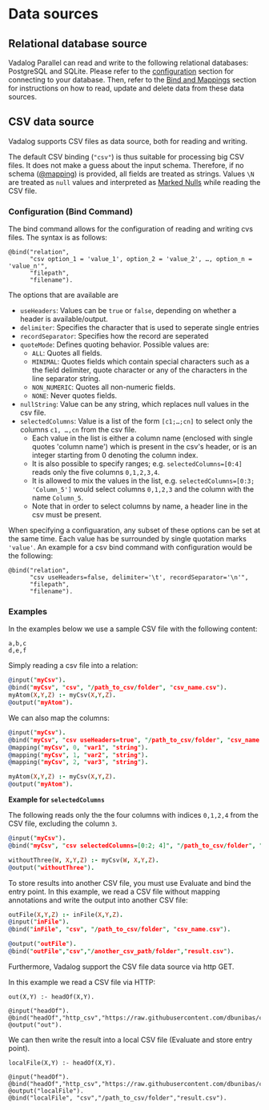 # Data sources

## Relational database source

Vadalog Parallel can read and write to the following relational databases:
PostgreSQL and SQLite. Please refer to the
[configuration](../on-prem/03-configuring-prometheux.md) section for connecting
to your database. Then, refer to the [Bind and
Mappings](./annotations#bind-mappings-and-qbind) section for instructions on how
to read, update and delete data from these data sources.

## CSV data source

Vadalog supports CSV files as data source, both for reading and writing.

The default CSV binding (`"csv"`) is thus suitable for processing big CSV files.
It does not make a guess about the input schema. Therefore, if no schema
([@mapping](./annotations#mapping)) is provided, all fields are treated as
strings. Values `\N` are treated as `null` values and interpreted as [Marked
Nulls](./language-primitives#marked-nulls) while reading the CSV file.

### Configuration (Bind Command)

The bind command allows for the configuration of reading and writing cvs files.
The syntax is as follows:

```
@bind("relation",
      "csv option_1 = 'value_1', option_2 = 'value_2', …, option_n = 'value_n'",
      "filepath",
      "filename").
```

The options that are available are

- `useHeaders`: Values can be `true` or `false`, depending on whether a header
  is available/output.
- `delimiter`: Specifies the character that is used to seperate single entries
- `recordSeparator`: Specifies how the record are seperated
- `quoteMode`: Defines quoting behavior. Possible values are:
  - `ALL`: Quotes all fields.
  - `MINIMAL`: Quotes fields which contain special characters such as a the
    field delimiter, quote character or any of the characters in the line
    separator string.
  - `NON_NUMERIC`: Quotes all non-numeric fields.
  - `NONE`: Never quotes fields.
- `nullString`: Value can be any string, which replaces null values in the csv
  file.
- `selectedColumns`: Value is a list of the form `[c1;…;cn]` to select only the
  columns `c1, …,cn` from the csv file.
  - Each value in the list is either a column name (enclosed with single quotes
    'column name') which is present in the csv's header, or is an integer
    starting from 0 denoting the column index.
  - It is also possible to specify ranges; e.g. `selectedColumns=[0:4]` reads
    only the five columns `0,1,2,3,4`.
  - It is allowed to mix the values in the list, e.g. `selectedColumns=[0:3;
'Column_5']` would select columns `0,1,2,3` and the column with the name
    `Column_5`.
  - Note that in order to select columns by name, a header line in the csv must
    be present.

When specifying a configuaration, any subset of these options can be set at the
same time. Each value has be surrounded by single quotation marks `'value'`. An
example for a csv bind command with configuration would be the following:

```
@bind("relation",
      "csv useHeaders=false, delimiter='\t', recordSeparator='\n'",
      "filepath",
      "filename").
```

### Examples

In the examples below we use a sample CSV file with the following content:

```csv title="File: /path_to_csv/folder/csv_name.csv"
a,b,c
d,e,f
```

Simply reading a csv file into a relation:

```prolog showLineNumbers
@input("myCsv").
@bind("myCsv", "csv", "/path_to_csv/folder", "csv_name.csv").
myAtom(X,Y,Z) :- myCsv(X,Y,Z).
@output("myAtom").
```

We can also map the columns:

```prolog showLineNumbers
@input("myCsv").
@bind("myCsv", "csv useHeaders=true", "/path_to_csv/folder", "csv_name.csv").
@mapping("myCsv", 0, "var1", "string").
@mapping("myCsv", 1, "var2", "string").
@mapping("myCsv", 2, "var3", "string").

myAtom(X,Y,Z) :- myCsv(X,Y,Z).
@output("myAtom").
```

**Example for `selectedColumns`**

The following reads only the the four columns with indices `0,1,2,4` from the
CSV file, excluding the column `3`.

```prolog showLineNumbers
@input("myCsv").
@bind("myCsv", "csv selectedColumns=[0:2; 4]", "/path_to_csv/folder", "csv_name.csv").

withoutThree(W, X,Y,Z) :- myCsv(W, X,Y,Z).
@output("withoutThree").
```

<!-- TODO: what does it mean to "use Evaluate"? -->

To store results into another CSV file, you must use Evaluate and bind the entry
point. In this example, we read a CSV file without mapping annotations and write
the output into another CSV file:

```prolog showLineNumbers
outFile(X,Y,Z) :- inFile(X,Y,Z).
@input("inFile").
@bind("inFile", "csv", "/path_to_csv/folder", "csv_name.csv").

@output("outFile").
@bind("outFile","csv","/another_csv_path/folder","result.csv").
```

Furthermore, Vadalog support the CSV file data source via http GET.

In this example we read a CSV file via HTTP:

```
out(X,Y) :- headOf(X,Y).

@input("headOf").
@bind("headOf","http_csv","https://raw.githubusercontent.com/dbunibas/chasebench/master/scenarios/LUBM/data/001","src_headOf.csv").
@output("out").
```

We can then write the result into a local CSV file (Evaluate and store entry
point).

```
localFile(X,Y) :- headOf(X,Y).

@input("headOf").
@bind("headOf","http_csv","https://raw.githubusercontent.com/dbunibas/chasebench/master/scenarios/LUBM/data/001","src_headOf.csv").
@output("localFile").
@bind("localFile", "csv","/path_to_csv/folder","result.csv").
```
